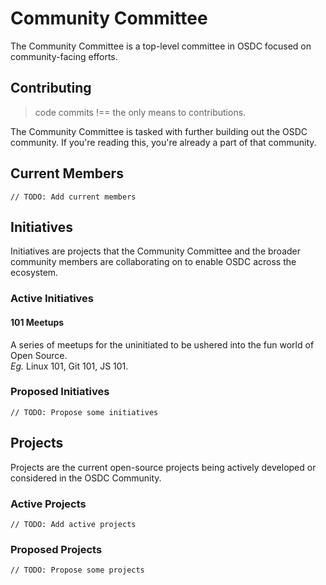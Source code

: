 # Community Committee

The Community Committee is a top-level committee in OSDC focused on community-facing efforts.

## Contributing

> code commits !== the only means to contributions.

The Community Committee is tasked with further building out the OSDC community. If you're reading this, you're already a part of that community.

## Current Members

`// TODO: Add current members`

## Initiatives

Initiatives are projects that the Community Committee and the broader community members are collaborating on to enable OSDC across the ecosystem.

### Active Initiatives

#### 101 Meetups
A series of meetups for the uninitiated to be ushered into the fun world of Open Source.   
*Eg.* Linux 101, Git 101, JS 101.

### Proposed Initiatives

`// TODO: Propose some initiatives`

## Projects

Projects are the current open-source projects being actively developed or considered in the OSDC Community.

### Active Projects

`// TODO: Add active projects`

### Proposed Projects

`// TODO: Propose some projects`

